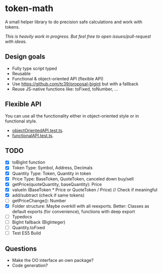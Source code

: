 # token-math

A small helper library to do precision safe calculations and work with tokens.

_This is heavily work in progress. But feel free to open issues/pull-request with ideas._

## Design goals

- Fully type script typed
- Reusable
- Functional & object-oriented API (flexible API)
- Use https://github.com/tc39/proposal-bigint but with a fallback
- Reuse JS-native functions like: toFixed, toNumber, ...

## Flexible API

You can use all the functionality either in object-oriented style or in functional style.

- [objectOrientedAPI.test.ts](./src/objectOrientedAPI.test.ts).
- [functionalAPI.test.ts](./src/functionalAPI.test.ts).

## TODO

- [x] toBigInt function
- [x] Token Type: Symbol, Address, Decimals
- [x] Quantity Type: Token, Quantity in token
- [x] Price Type: BaseToken, QuoteToken, canceled down buy/sell
- [x] getPrice(quoteQuantity, baseQuantity): Price
- [x] valueIn (BaseToken \* Price or QuoteToken / Price) // Check if meaningful
- [x] add/subtract (check if same tokens)
- [ ] getPriceChange(): Number
- [x] Folder structure: Maybe overkill with all reexports. Better: Classes as default exports (for convenience), functions with deep export
- [ ] Typedocs
- [ ] BigInt fallback (BigInteger)
- [ ] Quantity.toFixed
- [ ] Test ES5 Build

## Questions

- Make the OO interface an own package?
- Code generation?
